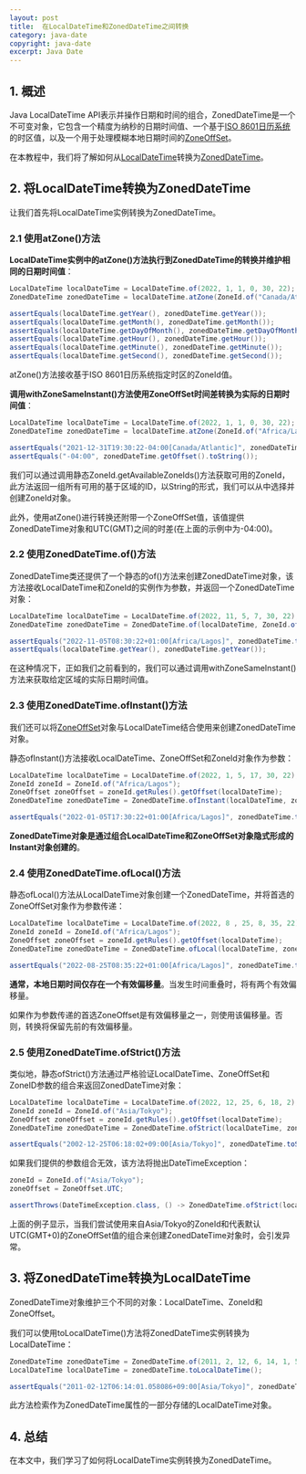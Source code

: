 ```yaml
---
layout: post
title:  在LocalDateTime和ZonedDateTime之间转换
category: java-date
copyright: java-date
excerpt: Java Date
---
```


## 1. 概述

Java LocalDateTime API表示并操作日期和时间的组合，ZonedDateTime是一个不可变对象，它包含一个精度为纳秒的日期时间值、一个基于[ISO 8601日历系统](https://en.wikipedia.org/wiki/ISO_8601)的时区值，以及一个用于处理模糊本地日期时间的[ZoneOffSet](https://www.baeldung.com/java-zone-offset)。

在本教程中，我们将了解如何从[LocalDateTime](https://www.baeldung.com/java-8-date-time-intro#3-working-with-localdatetime)转换为[ZonedDateTime](https://www.baeldung.com/java-8-date-time-intro#zonedDateTime)。

## 2. 将LocalDateTime转换为ZonedDateTime

让我们首先将LocalDateTime实例转换为ZonedDateTime。

### 2.1 使用atZone()方法

**LocalDateTime实例中的atZone()方法执行到ZonedDateTime的转换并维护相同的日期时间值**：

```java
LocalDateTime localDateTime = LocalDateTime.of(2022, 1, 1, 0, 30, 22);
ZonedDateTime zonedDateTime = localDateTime.atZone(ZoneId.of("Canada/Atlantic"));

assertEquals(localDateTime.getYear(), zonedDateTime.getYear());
assertEquals(localDateTime.getMonth(), zonedDateTime.getMonth());
assertEquals(localDateTime.getDayOfMonth(), zonedDateTime.getDayOfMonth());
assertEquals(localDateTime.getHour(), zonedDateTime.getHour());
assertEquals(localDateTime.getMinute(), zonedDateTime.getMinute());
assertEquals(localDateTime.getSecond(), zonedDateTime.getSecond());
```

atZone()方法接收基于ISO 8601日历系统指定时区的ZoneId值。

**调用withZoneSameInstant()方法使用ZoneOffSet时间差转换为实际的日期时间值**：

```java
LocalDateTime localDateTime = LocalDateTime.of(2022, 1, 1, 0, 30, 22);
ZonedDateTime zonedDateTime = localDateTime.atZone(ZoneId.of("Africa/Lagos")).withZoneSameInstant(ZoneId.of("Canada/Atlantic"));

assertEquals("2021-12-31T19:30:22-04:00[Canada/Atlantic]", zonedDateTime.toString());
assertEquals("-04:00", zonedDateTime.getOffset().toString());
```

我们可以通过调用静态ZoneId.getAvailableZoneIds()方法获取可用的ZoneId，此方法返回一组所有可用的基于区域的ID，以String的形式，我们可以从中选择并创建ZoneId对象。

此外，使用atZone()进行转换还附带一个ZoneOffSet值，该值提供ZonedDateTime对象和UTC(GMT)之间的时差(在上面的示例中为-04:00)。

### 2.2 使用ZonedDateTime.of()方法

ZonedDateTime类还提供了一个静态的of()方法来创建ZonedDateTime对象，该方法接收LocalDateTime和ZoneId的实例作为参数，并返回一个ZonedDateTime对象：

```java
LocalDateTime localDateTime = LocalDateTime.of(2022, 11, 5, 7, 30, 22);
ZonedDateTime zonedDateTime = ZonedDateTime.of(localDateTime, ZoneId.of("Africa/Accra")).withZoneSameInstant(ZoneId.of("Africa/Lagos"));

assertEquals("2022-11-05T08:30:22+01:00[Africa/Lagos]", zonedDateTime.toString()); 
assertEquals(localDateTime.getYear(), zonedDateTime.getYear());
```

在这种情况下，正如我们之前看到的，我们可以通过调用withZoneSameInstant()方法来获取给定区域的实际日期时间值。

### 2.3 使用ZonedDateTime.ofInstant()方法

我们还可以将[ZoneOffSet](https://www.baeldung.com/java-zone-offset)对象与LocalDateTime结合使用来创建ZonedDateTime对象。

静态ofInstant()方法接收LocalDateTime、ZoneOffSet和ZoneId对象作为参数：

```java
LocalDateTime localDateTime = LocalDateTime.of(2022, 1, 5, 17, 30, 22);
ZoneId zoneId = ZoneId.of("Africa/Lagos");
ZoneOffset zoneOffset = zoneId.getRules().getOffset(localDateTime);
ZonedDateTime zonedDateTime = ZonedDateTime.ofInstant(localDateTime, zoneOffset, zoneId);

assertEquals("2022-01-05T17:30:22+01:00[Africa/Lagos]", zonedDateTime.toString());
```

**ZonedDateTime对象是通过组合LocalDateTime和ZoneOffSet对象隐式形成的Instant对象创建的**。

### 2.4 使用ZonedDateTime.ofLocal()方法

静态ofLocal()方法从LocalDateTime对象创建一个ZonedDateTime，并将首选的ZoneOffSet对象作为参数传递：

```java
LocalDateTime localDateTime = LocalDateTime.of(2022, 8 , 25, 8, 35, 22);
ZoneId zoneId = ZoneId.of("Africa/Lagos");
ZoneOffset zoneOffset = zoneId.getRules().getOffset(localDateTime);
ZonedDateTime zonedDateTime = ZonedDateTime.ofLocal(localDateTime, zoneId, zoneOffset);

assertEquals("2022-08-25T08:35:22+01:00[Africa/Lagos]", zonedDateTime.toString());
```

**通常，本地日期时间仅存在一个有效偏移量**。当发生时间重叠时，将有两个有效偏移量。

如果作为参数传递的首选ZoneOffset是有效偏移量之一，则使用该偏移量。否则，转换将保留先前的有效偏移量。

### 2.5 使用ZonedDateTime.ofStrict()方法

类似地，静态ofStrict()方法通过严格验证LocalDateTime、ZoneOffSet和ZoneID参数的组合来返回ZonedDateTime对象：

```java
LocalDateTime localDateTime = LocalDateTime.of(2022, 12, 25, 6, 18, 2);
ZoneId zoneId = ZoneId.of("Asia/Tokyo");
ZoneOffset zoneOffset = zoneId.getRules().getOffset(localDateTime);
ZonedDateTime zonedDateTime = ZonedDateTime.ofStrict(localDateTime, zoneOffset, zoneId);

assertEquals("2002-12-25T06:18:02+09:00[Asia/Tokyo]", zonedDateTime.toString());
```

如果我们提供的参数组合无效，该方法将抛出DateTimeException：

```java
zoneId = ZoneId.of("Asia/Tokyo");
zoneOffset = ZoneOffset.UTC;

assertThrows(DateTimeException.class, () -> ZonedDateTime.ofStrict(localDateTime, zoneOffset, zoneId));
```

上面的例子显示，当我们尝试使用来自Asia/Tokyo的ZoneId和代表默认UTC(GMT+0)的ZoneOffSet值的组合来创建ZonedDateTime对象时，会引发异常。

## 3. 将ZonedDateTime转换为LocalDateTime

ZonedDateTime对象维护三个不同的对象：LocalDateTime、ZoneId和ZoneOffset。

我们可以使用toLocalDateTime()方法将ZonedDateTime实例转换为LocalDateTime：

```java
ZonedDateTime zonedDateTime = ZonedDateTime.of(2011, 2, 12, 6, 14, 1, 58086000, ZoneId.of("Asia/Tokyo"));
LocalDateTime localDateTime = zonedDateTime.toLocalDateTime();

assertEquals("2011-02-12T06:14:01.058086+09:00[Asia/Tokyo]", zonedDateTime.toString());
```

此方法检索作为ZonedDateTime属性的一部分存储的LocalDateTime对象。

## 4. 总结

在本文中，我们学习了如何将LocalDateTime实例转换为ZonedDateTime。